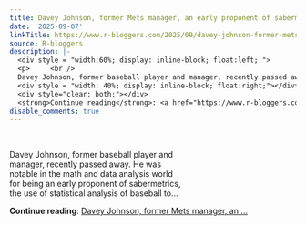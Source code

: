 ```yaml
---
title: Davey Johnson, former Mets manager, an early proponent of sabermetrics
date: '2025-09-07'
linkTitle: https://www.r-bloggers.com/2025/09/davey-johnson-former-mets-manager-an-early-proponent-of-sabermetrics/
source: R-bloggers
description: |-
  <div style = "width:60%; display: inline-block; float:left; ">
  <p>     <br />
  Davey Johnson, former baseball player and manager, recently passed away. He was notable in the math and data analysis world for being an early proponent of sabermetrics, the use of statistical analysis of baseball to...</p></div>
  <div style = "width: 40%; display: inline-block; float:right;"></div>
  <div style="clear: both;"></div>
  <strong>Continue reading</strong>: <a href="https://www.r-bloggers.com/2025/09/davey-johnson-former-mets-manager-an-early-proponent-of-sabermetrics/">Davey Johnson, former Mets manager, an ...
disable_comments: true
---
```

<div style = "width:60%; display: inline-block; float:left; ">
<p>     <br />
Davey Johnson, former baseball player and manager, recently passed away. He was notable in the math and data analysis world for being an early proponent of sabermetrics, the use of statistical analysis of baseball to...</p></div>
<div style = "width: 40%; display: inline-block; float:right;"></div>
<div style="clear: both;"></div>
<strong>Continue reading</strong>: <a href="https://www.r-bloggers.com/2025/09/davey-johnson-former-mets-manager-an-early-proponent-of-sabermetrics/">Davey Johnson, former Mets manager, an ...